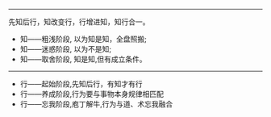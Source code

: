 ***

先知后行，知改变行，行增进知，知行合一。

- 知——粗浅阶段,	以为知是知，全盘照搬;
- 知——迷惑阶段,	以为不是知;
- 知——取舍阶段,	知是知,但有成立条件。

***

- 行——起始阶段,先知后行，有知才有行
- 行——养成阶段,行为要与事物本身规律相匹配
- 行——忘我阶段,庖丁解牛,行为与道、术忘我融合